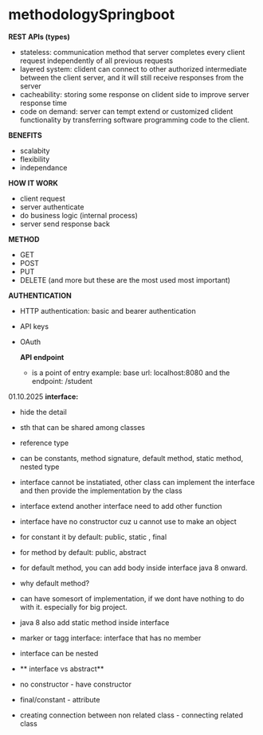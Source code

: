 # methodologySpringboot

**REST APIs (types)**
- stateless: communication method that server completes every client request independently of all previous requests
- layered system: clident can connect to other authorized intermediate between the client server, and it will still receive responses from the server
- cacheability: storing some response on clident side to improve server response time
- code on demand: server can tempt extend or customized clident functionality by transferring software programming code to the client.

**BENEFITS**
- scalabity
- flexibility
- independance

**HOW IT WORK**
- client request
- server authenticate
- do business logic (internal process)
- server send response back

**METHOD**
- GET
- POST
- PUT
- DELETE
  (and more but these are the most used most important)

**AUTHENTICATION**
- HTTP authentication: basic and bearer authentication
- API keys
- OAuth

  **API endpoint**
  - is a point of entry
  example: base url: localhost:8080 and the endpoint: /student

01.10.2025
**interface:**
- hide the detail
- sth that can be shared among classes
- reference type
- can be constants, method signature, default method, static method, nested type
- interface cannot be instatiated, other class can implement the interface and then provide the implementation by the class
- interface extend another interface need to add other function
- interface have no constructor cuz u cannot use to make an object
- for constant it by default: public, static , final
- for method by default: public, abstract
- for default method, you can add body inside interface java 8 onward.
- why default method?
- can have somesort of implementation, if we dont have nothing to do with it. especially for big project.
- java 8 also add static method inside interface
- marker or tagg interface: interface that has no member
- interface can be nested

-    ** interface           vs             abstract**
- no constructor                     - have constructor
- final/constant                     - attribute
- creating connection
between non related class            - connecting related class

